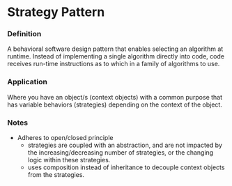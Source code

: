 # Strategy Pattern

### Definition

A behavioral software design pattern that enables selecting an algorithm at 
runtime. Instead of implementing a single algorithm directly into code, code 
receives run-time instructions as to which in a family of algorithms to use.


### Application

Where you have an object/s (context objects) with a common purpose that 
has variable behaviors (strategies) depending on the context of the object.


### Notes

- Adheres to open/closed principle
    - strategies are coupled with an abstraction, and are not 
    impacted by the increasing/decreasing number of strategies, or the changing 
    logic within these strategies.
    - uses composition instead of inheritance to decouple context objects from 
    the strategies.
